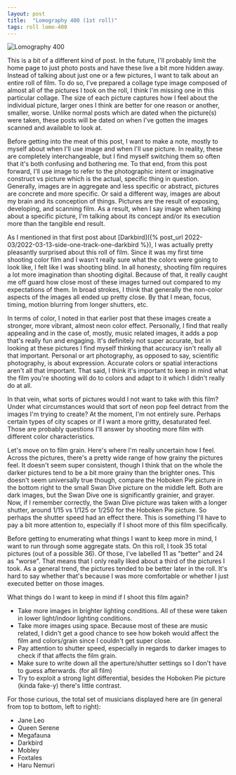 ```yaml
---
layout: post
title:  "Lomography 400 (1st roll)"
tags: roll lomo-400
---
```


![Lomography 400](/assets/rolls/Lomography400-1.jpg)

This is a bit of a different kind of post. In the future, I'll probably limit the home page to just photo posts and have these live a bit more hidden away. Instead of talking about just one or a few pictures, I want to talk about an entire roll of film. To do so, I've prepared a collage type image composed of almost all of the pictures I took on the roll, I think I'm missing one in this particular collage. The size of each picture captures how I feel about the individual picture, larger ones I think are better for one reason or another, smaller, worse. Unlike normal posts which are dated when the picture(s) were taken, these posts will be dated on when I've gotten the images scanned and available to look at.

Before getting into the meat of this post, I want to make a note, mostly to myself about when I'll use image and when I'll use picture. In reality, these are completely interchangeable, but I find myself switching them so often that it's both confusing and bothering me. To that end, from this post forward, I'll use image to refer to the photographic intent or imaginative construct vs picture which is the actual, specific thing in question. Generally, images are in aggregate and less specific or abstract, pictures are concrete and more specific. Or said a different way, images are about my brain and its conception of things. Pictures are the result of exposing, developing, and scanning film. As a result, when I say image when talking about a specific picture, I'm talking about its concept and/or its execution more than the tangible end result.

As I mentioned in that first post about [Darkbird]({% post_url 2022-03/2022-03-13-side-one-track-one-darkbird %}), I was actually pretty pleasantly surprised about this roll of film. Since it was my first time shooting color film and I wasn't really sure what the colors were going to look like, I felt like I was shooting blind. In all honesty, shooting film requires a lot more imagination than shooting digital. Because of that, it really caught me off guard how close most of these images turned out compared to my expectations of them. In broad strokes, I think that generally the non-color aspects of the images all ended up pretty close. By that I mean, focus, timing, motion blurring from longer shutters, etc.

In terms of color, I noted in that earlier post that these images create a stronger, more vibrant, almost neon color effect. Personally, I find that really appealing and in the case of, mostly, music related images, it adds a pop that's really fun and engaging. It's definitely not super accurate, but in looking at these pictures I find myself thinking that accuracy isn't really all that important. Personal or art photography, as opposed to say, scientific photography, is about expression. Accurate colors or spatial interactions aren't all that important. That said, I think it's important to keep in mind what the film you're shooting will do to colors and adapt to it which I didn't really do at all.

In that vein, what sorts of pictures would I not want to take with this film? Under what circumstances would that sort of neon pop feel detract from the images I'm trying to create? At the moment, I'm not entirely sure. Perhaps certain types of city scapes or if I want a more gritty, desaturated feel. Those are probably questions I'll answer by shooting more film with different color characteristics.

Let's move on to film grain. Here's where I'm really uncertain how I feel. Across the pictures, there's a pretty wide range of how grainy the pictures feel. It doesn't seem super consistent, though I think that on the whole the darker pictures tend to be a bit more grainy than the brighter ones. This doesn't seem universally true though, compare the Hoboken Pie picture in the bottom right to the small Swan Dive picture on the middle left. Both are dark images, but the Swan Dive one is significantly grainier, and grayer. Now, if I remember correctly, the Swan Dive picture was taken with a longer shutter, around 1/15 vs 1/125 or 1/250 for the Hoboken Pie picture. So perhaps the shutter speed had an effect there. This is something I'll have to pay a bit more attention to, especially if I shoot more of this film specifically.

Before getting to enumerating what things I want to keep more in mind, I want to run through some aggregate stats. On this roll, I took 35 total pictures (out of a possible 36). Of those, I've labelled 11 as "better" and 24 as "worse". That means that I only really liked about a third of the pictures I took. As a general trend, the pictures tended to be better later in the roll. It's hard to say whether that's because I was more comfortable or whether I just executed better on those images.

What things do I want to keep in mind if I shoot this film again?

* Take more images in brighter lighting conditions. All of these were taken in lower light/indoor lighting conditions.
* Take more images using space. Because most of these are music related, I didn't get a good chance to see how bokeh would affect the film and colors/grain since I couldn't get super close.
* Pay attention to shutter speed, especially in regards to darker images to check if that affects the film grain.
* Make sure to write down all the aperture/shutter settings so I don't have to guess afterwards. (for all film)
* Try to exploit a strong light differential, besides the Hoboken Pie picture (kinda fake-y) there's little contrast.

For those curious, the total set of musicians displayed here are (in general from top to bottom, left to right):

* Jane Leo
* Queen Serene
* Megafauna
* Darkbird
* Mobley
* Foxtales
* Haru Nemuri
